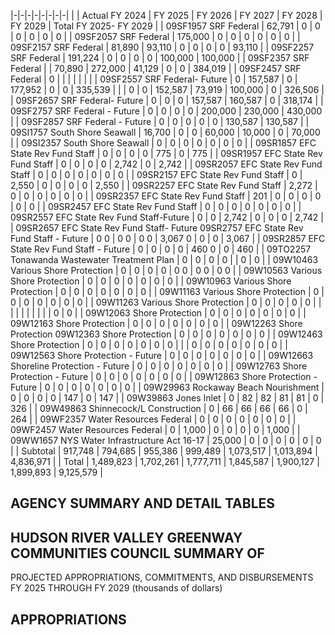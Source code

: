 |-|-|-|-|-|-|-|-|
| | Actual FY 2024 | FY 2025 | FY 2026 | FY 2027 | FY 2028 | FY 2029 | Total FY 2025- FY  2029 |
| 09SF1957 SRF Federal | 62,791 | 0 | 0 | 0 | 0 | 0 | 0 |
| 09SF2057 SRF Federal | 175,000 | 0 | 0 | 0 | 0 | 0 | 0 |
| 09SF2157 SRF Federal | 81,890 | 93,110 | 0 | 0 | 0 | 0 | 93,110 |
| 09SF2257 SRF Federal | 191,224 | 0 | 0 | 0 | 0 | 100,000 | 100,000 |
| 09SF2357 SRF Federal | | 70,890 | 272,000 | 41,129 | 0 | 0 | 384,019 |
| 09SF2457 SRF Federal | 0 | | | | | | |
| 09SF2557 SRF Federal- Future | 0 | 157,587 | 0 | 177,952 | 0 | 0 | 335,539 |
| | 0 | 0 | 152,587 | 73,919 | 100,000 | 0 | 326,506 |
| 09SF2657 SRF Federal- Future | 0 | 0 | 0 | 157,587 | 160,587 | 0 | 318,174 |
| 09SF2757 SRF Federal - Future | 0 | 0 | 0 | 0 | 200,000 | 230,000 | 430,000 |
| 09SF2857 SRF Federal - Future | 0 | 0 | 0 | 0 | 0 | 130,587 | 130,587 |
| 09SI1757 South Shore Seawall | 16,700 | 0 | 0 | 60,000 | 10,000 | 0 | 70,000 |
| 09SI2357 South Shore Seawall | 0 | 0 | 0 | 0 | 0 | 0 | 0 |
| 09SR1857 EFC State Rev Fund Staff | 0 | 0 | 0 | 0 | 775 | 0 | 775 |
| 09SR1957 EFC State Rev Fund Staff | 0 | 0 | 0 | 0 | 2,742 | 0 | 2,742 |
| 09SR2057 EFC State Rev Fund Staff | 0 | 0 | 0 | 0 | 0 | 0 | 0 |
| 09SR2157 EFC State Rev Fund Staff | 0 | 2,550 | 0 | 0 | 0 | 0 | 2,550 |
| 09SR2257 EFC State Rev Fund Staff | 2,272 | 0 | 0 | 0 | 0 | 0 | 0 |
| 09SR2357 EFC State Rev Fund Staff | 201 | 0 | 0 | 0 | 0 | 0 | 0 |
| 09SR2457 EFC State Rev Fund Staff | 0 | 0 | 0 | 0 | 0 | 0 | 0 |
| 09SR2557 EFC State Rev Fund Staff-Future | 0 | 0 | 2,742 | 0 | 0 | 0 | 2,742 |
| 09SR2657 EFC State Rev Fund Staff- Future 09SR2757 EFC State Rev Fund Staff - Future | 0  0 | 0  0 | 0  0 | 3,067  0 | 0 | 0 | 3,067 |
| 09SR2857 EFC State Rev Fund Staff - Future | 0 | 0 | 0 | 0 | 460  0 | 0 | 460 |
| 09TO2257 Tonawanda Wastewater Treatment Plan | 0 | 0 | 0 | 0 | | 0 | 0 |
| 09W10463 Various Shore Protection | 0 | 0 | 0 | 0 | 0  0 | 0  0 | 0  0 |
| 09W10563 Various Shore Protection | 0 | 0 | 0 | 0 | 0 | 0 | 0 |
| 09W10963 Various Shore Protection | 0 | 0 | 0 | 0 | 0 | 0 | 0 |
| 09W11163 Various Shore Protection | 0 | 0 | 0 | 0 | 0 | 0 | 0 |
| 09W11263 Various Shore Protection | 0 | 0 | 0 | 0 | 0 | | |
| | | | | | | 0 | 0 |
| 09W12063 Shore Protection | 0 | 0 | 0 | 0 | 0 | 0 | 0 |
| 09W12163 Shore Protection | 0 | 0 | 0 | 0 | 0 | 0 | 0 |
| 09W12263 Shore Protection 09W12363 Shore Protection | 0 | 0 | 0 | 0 | 0 | 0 | 0 |
| 09W12463 Shore Protection | 0 | 0 | 0 | 0 | 0 | 0 | 0 |
| | 0 | 0 | 0 | 0 | 0 | 0 | 0 |
| 09W12563 Shore Protection - Future | 0 | 0 | 0 | 0 | 0 | 0 | 0 |
| 09W12663 Shoreline Protection - Future | 0 | 0 | 0 | 0 | 0 | 0 | 0 |
| 09W12763 Shore Protection - Future | 0 | 0 | 0 | 0 | 0 | 0 | 0 |
| 09W12863 Shore Protection - Future | 0 | 0 | 0 | 0 | 0 | 0 | 0 |
| 09W29963 Rockaway Beach Nourishment | 0 | 0 | 0 | 0 | 147 | 0 | 147 |
| 09W39863 Jones Inlet | 0 | 82 | 82 | 81 | 81 | 0 | 326 |
| 09W49863 Shinnecock/L Construction | 0 | 66 | 66 | 66 | 66 | 0 | 264 |
| 09WF2357 Water Resources Federal | 0 | 0 | 0 | 0 | 0 | 0 | 0 |
| 09WF2457 Water Resources Federal | 0 | 1,000 | 0 | 0 | 0 | 0 | 1,000 |
| 09WW1657 NYS Water Infrastructure Act 16-17 | 25,000 | 0 | 0 | 0 | 0 | 0 | 0 |
| Subtotal | 917,748 | 794,685 | 955,386 | 999,489 | 1,073,517 | 1,013,894 | 4,836,971 |
| Total | 1,489,823 | 1,702,261 | 1,777,711 | 1,845,587 | 1,900,127 | 1,899,893 | 9,125,579 |

## **AGENCY SUMMARY AND DETAIL TABLES**

## **HUDSON RIVER VALLEY GREENWAY COMMUNITIES COUNCIL SUMMARY OF**

PROJECTED APPROPRIATIONS, COMMITMENTS, AND DISBURSEMENTS FY 2025 THROUGH FY 2029 (thousands of dollars)

## **APPROPRIATIONS**